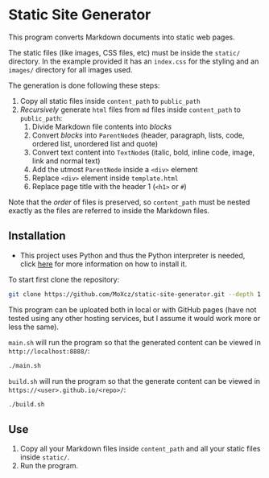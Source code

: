 # Static Site Generator

This program converts Markdown documents into static web pages.

The static files (like images, CSS files, etc) must be inside the `static/`
directory. In the example provided it has an `index.css` for the styling and
an `images/` directory for all images used.

The generation is done following these steps:
1. Copy all static files inside `content_path` to `public_path`
2. *Recursively* generate `html` files from `md` files inside `content_path` to `public_path`:
    1. Divide Markdown file contents into *blocks*
    2. Convert *blocks* into `ParentNode`s (header, paragraph, lists, code,
       ordered list, unordered list and quote)
    3. Convert text content into `TextNode`s (italic, bold, inline code, image,
       link and normal text)
    4. Add the utmost `ParentNode` inside a `<div>` element
    5. Replace `<div>` element inside `template.html`
    6. Replace page title with the header 1 (`<h1>` or `#`)

Note that the *order* of files is preserved, so `content_path` must be nested
exactly as the files are referred to inside the Markdown files.

## Installation

- This project uses Python and thus the Python interpreter is needed, click
  [here](https://www.python.org/downloads/) for more information on how to install
  it.

To start first clone the repository:

```sh
git clone https://github.com/MoXcz/static-site-generator.git --depth 1
```

This program can be uploated both in local or with GitHub pages (have not tested
using any other hosting services, but I assume it would work more or less the
same).

`main.sh` will run the program so that the generated content can be viewed in `http://localhost:8888/`:

```sh
./main.sh
```

`build.sh` will run the program so that the generate content can be viewed in `https://<user>.github.io/<repo>/`:
```sh
./build.sh
```

## Use

1. Copy all your Markdown files inside `content_path` and all your static files
inside `static/`.
2. Run the program.
